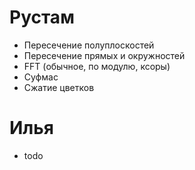 # Рустам

* Пересечение полуплоскостей
* Пересечение прямых и окружностей
* FFT (обычное, по модулю, ксоры)
* Cуфмас
* Cжатие цветков

# Илья

* todo
